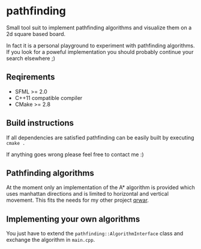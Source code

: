 pathfinding
===========

Small tool suit to implement pathfinding algorithms and visualize them on a 2d square based board.

In fact it is a personal playground to experiment with pathfinding algorithms. If you look for a poweful implementation you should probably continue your search elsewhere ;)

Reqirements
---

- SFML >= 2.0
- C++11 compatible compiler
- CMake >= 2.8

Build instructions
---

If all dependencies are satisfied pathfinding can be easily built by executing ```cmake .```

If anything goes wrong please feel free to contact me :)

Pathfinding algorithms
---

At the moment only an implementation of the A* algorithm is provided which uses manhattan directions and is limited to horizontal and vertical movement. This fits the needs for my other project [qrwar](https://github.com/namelessvoid/qrwar/).

Implementing your own algorithms
---

You just have to extend the ```pathfinding::AlgorithmInterface``` class and exchange the algorithm in ```main.cpp```.
